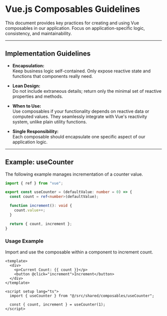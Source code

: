 # Vue.js Composables Guidelines

This document provides key practices for creating and using Vue composables in our application. Focus on application-specific logic, consistency, and maintainability.

---

## Implementation Guidelines

- **Encapsulation:**  
  Keep business logic self-contained. Only expose reactive state and functions that components really need.

- **Lean Design:**  
  Do not include extraneous details; return only the minimal set of reactive properties and methods.

- **When to Use:**  
  Use composables if your functionality depends on reactive data or computed values. They seamlessly integrate with Vue's reactivity system, unlike plain utility functions.

- **Single Responsibility:**  
  Each composable should encapsulate one specific aspect of our application logic.

---

## Example: useCounter

The following example manages incrementation of a counter value.

```ts
import { ref } from "vue";

export const useCounter = (defaultValue: number = 0) => {
  const count = ref<number>(defaultValue);

  function increment(): void {
    count.value++;
  }

  return { count, increment };
}
```

### Usage Example

Import and use the composable within a component to increment count.

```vue
<template>
  <div>
    <p>Current Count: {{ count }}</p>
    <button @click="increment">Increment</button>
  </div>
</template>

<script setup lang="ts">
  import { useCounter } from "@/src/shared/composables/useCounter";

  const { count, increment } = useCounter(1);
</script>
```

